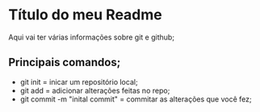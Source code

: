 # Título do meu Readme

Aqui vai ter várias informações sobre git e github;

## Principais comandos;

- git init = inicar um repositório local;
- git add = adicionar alterações feitas no repo;
- git commit -m "inital commit" = commitar as alterações que você fez;